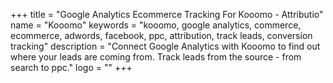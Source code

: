 +++
title = "Google Analytics Ecommerce Tracking For Kooomo - Attributio"
name = "Kooomo"
keywords = "kooomo, google analytics, commerce, ecommerce, adwords, facebook, ppc, attribution, track leads, conversion tracking"
description = "Connect Google Analytics with Kooomo to find out where your leads are coming from. Track leads from the source - from search to ppc."
logo = ""
+++
